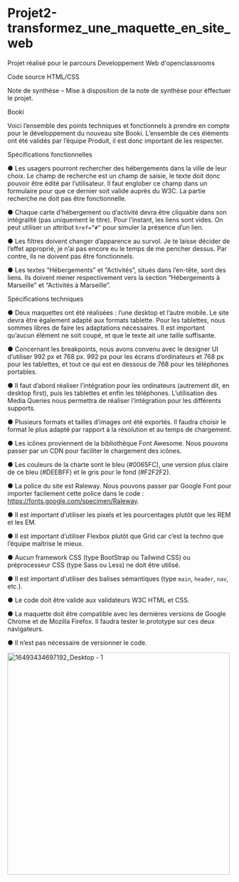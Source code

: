 # Projet2-transformez_une_maquette_en_site_web

Projet réalisé pour le parcours Developpement Web d'openclassrooms

Code source HTML/CSS

Note de synthèse – Mise à disposition de la note de synthèse pour éffectuer le projet.

Booki

Voici l’ensemble des points techniques et fonctionnels à prendre en
compte pour le développement du nouveau site Booki. L’ensemble de ces
éléments ont été validés par l’équipe Produit, il est donc important de les
respecter.

Spécifications fonctionnelles

● Les usagers pourront rechercher des hébergements dans la ville de
leur choix. Le champ de recherche est un champ de saisie, le texte
doit donc pouvoir être édité par l’utilisateur. Il faut englober ce
champ dans un formulaire pour que ce dernier soit valide auprès du
W3C. La partie recherche ne doit pas être fonctionnelle.

● Chaque carte d’hébergement ou d’activité devra être cliquable dans
son intégralité (pas uniquement le titre). Pour l’instant, les liens sont
vides. On peut utiliser un attribut `href=”#”` pour simuler la
présence d’un lien.

● Les filtres doivent changer d’apparence au survol. Je te laisse décider
de l’effet approprié, je n’ai pas encore eu le temps de me pencher
dessus. Par contre, ils ne doivent pas être fonctionnels.

● Les textes “Hébergements” et “Activités”, situés dans l’en-tête, sont
des liens. Ils doivent mener respectivement vers la section
“Hébergements à Marseille” et “Activités à Marseille”.

Spécifications techniques

● Deux maquettes ont été réalisées : l’une desktop et l’autre mobile. Le
site devra être également adapté aux formats tablette. Pour les
tablettes, nous sommes libres de faire les adaptations nécessaires. Il
est important qu’aucun élément ne soit coupé, et que le texte ait
une taille suffisante.

● Concernant les breakpoints, nous avons convenu avec le designer UI
d’utiliser 992 px et 768 px.
992 px pour les écrans d’ordinateurs et 768 px pour les tablettes, et
tout ce qui est en dessous de 768 pour les téléphones portables.

● Il faut d’abord réaliser l’intégration pour les ordinateurs (autrement
dit, en desktop first), puis les tablettes et enfin les téléphones.
L’utilisation des Media Queries nous permettra de réaliser
l’intégration pour les différents supports.

● Plusieurs formats et tailles d’images ont été exportés. Il faudra choisir
le format le plus adapté par rapport à la résolution et au temps de
chargement.

● Les icônes proviennent de la bibliothèque Font Awesome. Nous
pouvons passer par un CDN pour faciliter le chargement des icônes.

● Les couleurs de la charte sont le bleu (#0065FC), une version plus
claire de ce bleu (#DEEBFF) et le gris pour le fond (#F2F2F2).

● La police du site est Raleway. Nous pouvons passer par Google Font
pour importer facilement cette police dans le code :
https://fonts.google.com/specimen/Raleway.

● Il est important d’utiliser les pixels et les pourcentages plutôt que les
REM et les EM.

● Il est important d’utiliser Flexbox plutôt que Grid car c’est la techno
que l’équipe maîtrise le mieux.

● Aucun framework CSS (type BootStrap ou Tailwind CSS) ou
préprocesseur CSS (type Sass ou Less) ne doit être utilisé.

● Il est important d’utiliser des balises sémantiques (type `main`,
`header`, `nav`, etc.).

● Le code doit être valide aux validateurs W3C HTML et CSS.

● La maquette doit être compatible avec les dernières versions de
Google Chrome et de Mozilla Firefox. Il faudra tester le prototype sur
ces deux navigateurs.

● Il n’est pas nécessaire de versionner le code.

<img width="500" alt="16493434697192_Desktop - 1" src="https://user-images.githubusercontent.com/91593977/177807315-1dcbacdb-d280-420b-aa93-1330e4183676.png">
